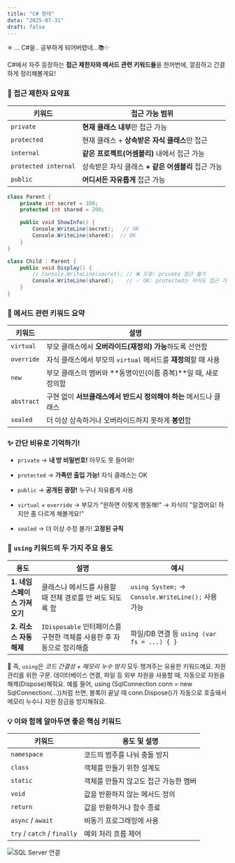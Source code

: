 ```yaml
---
title: "C# 뭔데"
data: "2025-07-31"
draft: false
---
```


✳️ ...
C#을.. 공부하게 되어버렸네...📚✨

C#에서 자주 등장하는 **접근 제한자와 메서드 관련 키워드들**을 한꺼번에, 깔끔하고 간결하게 정리해볼게요!

### 🔐 접근 제한자 요약표

|키워드|접근 가능 범위|
|---|---|
|`private`|**현재 클래스 내부**만 접근 가능|
|`protected`|현재 클래스 + **상속받은 자식 클래스**만 접근|
|`internal`|**같은 프로젝트(어셈블리)** 내에서 접근 가능|
|`protected internal`|상속받은 자식 클래스 **+ 같은 어셈블리** 접근 가능|
|`public`|**어디서든 자유롭게** 접근 가능|

```csharp
class Parent {
    private int secret = 100;
    protected int shared = 200;

    public void ShowInfo() {
        Console.WriteLine(secret);   // OK
        Console.WriteLine(shared);  // OK
    }
}

class Child : Parent {
    public void Display() {
        // Console.WriteLine(secret); // ❌ 오류: private 접근 불가
        Console.WriteLine(shared);    // ✅ OK: protected는 자식도 접근 가능
    }
}
```

### 🔧 메서드 관련 키워드 요약

|키워드|설명|
|---|---|
|`virtual`|부모 클래스에서 **오버라이드(재정의) 가능**하도록 선언함|
|`override`|자식 클래스에서 부모의 `virtual` 메서드를 **재정의**할 때 사용|
|`new`|부모 클래스의 멤버와 **동명이인(이름 중복)**일 때, 새로 정의함|
|`abstract`|구현 없이 **서브클래스에서 반드시 정의해야 하는** 메서드나 클래스|
|`sealed`|더 이상 상속하거나 오버라이드하지 못하게 **봉인**함|

### ✨ 간단 비유로 기억하기!

- `private` → **내 방 비밀번호!** 아무도 못 들어와!
    
- `protected` → **가족만 출입 가능!** 자식 클래스는 OK
    
- `public` → **공개된 광장!** 누구나 자유롭게 사용
    
- `virtual` + `override` → 부모가 "원하면 이렇게 행동해!" → 자식이 "알겠어요! 하지만 좀 다르게 해볼게요!"
    
- `sealed` → 더 이상 수정 불가! **고정된 규칙**


### 🔑 `using` 키워드의 두 가지 주요 용도

|용도|설명|예시|
|---|---|---|
|**1. 네임스페이스 가져오기**|클래스나 메서드를 사용할 때 전체 경로를 안 써도 되도록 함|`using System;` → `Console.WriteLine();` 사용 가능|
|**2. 리소스 자동 해제**|`IDisposable` 인터페이스를 구현한 객체를 사용한 후 자동으로 정리해줌|파일/DB 연결 등 `using (var fs = ...) { }`|

📌 즉, `using`은 _코드 간결성 + 메모리 누수 방지_ 모두 챙겨주는 유용한 키워드예요. 자원 관리를 위한 구문.
데이터베이스 연결, 파일 등 외부 자원을 사용할 때, 자동으로 자원을 해제(Dispose)해줘요.
예를 들어, using (SqlConnection conn = new SqlConnection(...))처럼 쓰면, 블록이 끝날 때 conn.Dispose()가 자동으로 호출돼서 메모리 누수나 자원 잠금을 방지해줘요.

### 💡 이와 함께 알아두면 좋은 핵심 키워드

|키워드|용도 및 설명|
|---|---|
|`namespace`|코드의 범주를 나눠 충돌 방지|
|`class`|객체를 만들기 위한 설계도|
|`static`|객체를 만들지 않고도 접근 가능한 멤버|
|`void`|값을 반환하지 않는 메서드 정의|
|`return`|값을 반환하거나 함수 종료|
|`async` / `await`|비동기 프로그래밍에 사용|
|`try` / `catch` / `finally`|예외 처리 흐름 제어|

<!-- 기본 이미지 삽입 -->
<!-- 방법 1: 절대 경로 사용 -->
![SQL Server 연결](/images/sql-connection-example.png)